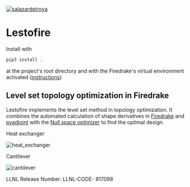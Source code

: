 
[![salazardetroya](https://circleci.com/gh/salazardetroya/lestofire.svg?style=svg)](https://app.circleci.com/pipelines/github/salazardetroya/lestofire)
# Lestofire
Install with
```python
pip3 install .
```
at the project's root directory and with the Firedrake's virtual environment activated ([instructions](https://www.firedrakeproject.org/download.html))

## Level set topology optimization in Firedrake
Lestofire implements the level set method in topology optimization.
It combines the automated calculation of shape derivatives in [Firedrake](https://gitlab.com/florian.feppon/null-space-optimizer) and [pyadjoint](https://github.com/dolfin-adjoint/pyadjoint) with the [Null space optimizer](https://gitlab.com/florian.feppon/null-space-optimizer) to find the optimal design.

Heat exchanger

![heat_exchanger](https://media.giphy.com/media/YhgqJt24PCXJgUdmLu/giphy.gif)

Cantilever

![cantilever](https://media.giphy.com/media/eWze54pzWhoBiiJDmK/giphy.gif)

LLNL Release Number: LLNL-CODE- 817098
